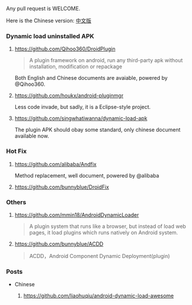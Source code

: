 Any pull request is WELCOME.

Here is the Chinese version: [中文版](https://github.com/liaohuqiu/android-dynamic-load-awesome/blob/master/README-cn.md)

### Dynamic load uninstalled APK

1.  https://github.com/Qihoo360/DroidPlugin

    >   A plugin framework on android, run any third-party apk without installation, modification or repackage

    Both English and Chinese documents are avaiable, powered by @Qihoo360.

1.  https://github.com/houkx/android-pluginmgr

    Less code invade, but sadly, it is a Eclipse-style project.

1.  https://github.com/singwhatiwanna/dynamic-load-apk

    The plugin APK should obay some standard, only chinese document available now.

### Hot Fix

1.  https://github.com/alibaba/Andfix

    Method replacement, well document, powered by @alibaba

1.  https://github.com/bunnyblue/DroidFix
    

### Others

1.  https://github.com/mmin18/AndroidDynamicLoader

    >   A plugin system that runs like a browser, but instead of load web pages, it load plugins which runs natively on Android system.


1.  https://github.com/bunnyblue/ACDD

    >   ACDD，Android Component Dynamic Deployment(plugin)

### Posts

*   Chinese

    1. https://github.com/liaohuqiu/android-dynamic-load-awesome
